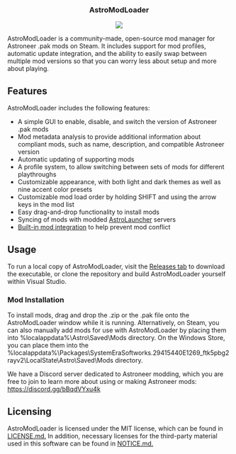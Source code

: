 <p align="center">
  <h3 align="center">AstroModLoader</h3>
</p>
<p align="center"><img src="https://i.imgur.com/SALFGLa.png"></p>

AstroModLoader is a community-made, open-source mod manager for Astroneer .pak mods on Steam. It includes support for mod profiles, automatic update integration, and the ability to easily swap between multiple mod versions so that you can worry less about setup and more about playing.

## Features
AstroModLoader includes the following features:
* A simple GUI to enable, disable, and switch the version of Astroneer .pak mods
* Mod metadata analysis to provide additional information about compliant mods, such as name, description, and compatible Astroneer version
* Automatic updating of supporting mods
* A profile system, to allow switching between sets of mods for different playthroughs
* Customizable appearance, with both light and dark themes as well as nine accent color presets
* Customizable mod load order by holding SHIFT and using the arrow keys in the mod list
* Easy drag-and-drop functionality to install mods
* Syncing of mods with modded [AstroLauncher](https://github.com/ricky-davis/AstroLauncher) servers
* [Built-in mod integration](https://github.com/AstroTechies/AstroModIntegrator) to help prevent mod conflict

## Usage
To run a local copy of AstroModLoader, visit the [Releases tab](https://github.com/AstroTechies/AstroModLoader/releases) to download the executable, or clone the repository and build AstroModLoader yourself within Visual Studio.

### Mod Installation
To install mods, drag and drop the .zip or the .pak file onto the AstroModLoader window while it is running. Alternatively, on Steam, you can also manually add mods for use with AstroModLoader by placing them into %localappdata%\Astro\Saved\Mods directory. On the Windows Store, you can place them into the %localappdata%\Packages\SystemEraSoftworks.29415440E1269_ftk5pbg2rayv2\LocalState\Astro\Saved\Mods directory.

We have a Discord server dedicated to Astroneer modding, which you are free to join to learn more about using or making Astroneer mods: https://discord.gg/bBqdVYxu4k

## Licensing
AstroModLoader is licensed under the MIT license, which can be found in [LICENSE.md.](https://github.com/AstroTechies/AstroModLoader/blob/master/LICENSE.md) In addition, necessary licenses for the third-party material used in this software can be found in [NOTICE.md.](https://github.com/AstroTechies/AstroModLoader/blob/master/NOTICE.md)